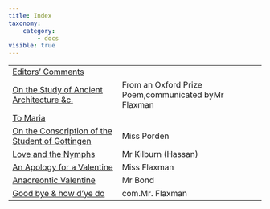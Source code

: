 ```yaml
---
title: Index
taxonomy:
    category:
        - docs
visible: true
---
```


<table>
<tr>
<td><a href="editorial">Editors’ Comments</a></td>
<td>&nbsp;</td>
</tr>
<tr>
<td><a href="architecture">On the Study of Ancient Architecture &amp;c.</a></td>
<td>From an Oxford Prize Poem,<span class="com">communicated by</span>Mr Flaxman</td>
</tr>
<tr>
<td><a href="maria">To Maria</a></td>
<td>&nbsp;</td>
</tr>
<tr>
<td><a href="gottingen">On the Conscription of the Student of Gottingen</a></td>
<td><span data-tippy="E. A. Porden" class="green">Miss Porden</span></td>
</tr>
<tr>
<td><a href="nymphs">Love and the Nymphs</a></td>
<td>Mr Kilburn (Hassan)</td>
</tr>
<tr>
<td><a href="apology">An Apology for a Valentine</a></td>
<td>Miss Flaxman</td>
</tr>
<tr>
<td><a href="goodbye">Anacreontic Valentine</a></td>
<td>Mr Bond</td>
</tr>
<tr>
<td><a href="goodbye">Good bye &amp; how d’ye do</a></td>
<td><span class="com">com.</span>Mr. Flaxman</td>
</tr>
</table>
